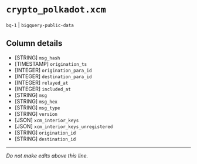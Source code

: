 # `crypto_polkadot.xcm`
`bq-1` | `bigquery-public-data`

## Column details
* [STRING]    `msg_hash`
* [TIMESTAMP] `origination_ts`
* [INTEGER]   `origination_para_id`
* [INTEGER]   `destination_para_id`
* [INTEGER]   `relayed_at`
* [INTEGER]   `included_at`
* [STRING]    `msg`
* [STRING]    `msg_hex`
* [STRING]    `msg_type`
* [STRING]    `version`
* [JSON]      `xcm_interior_keys`
* [JSON]      `xcm_interior_keys_unregistered`
* [STRING]    `origination_id`
* [STRING]    `destination_id`

-------------------------------------------------------------------------------
*Do not make edits above this line.*
